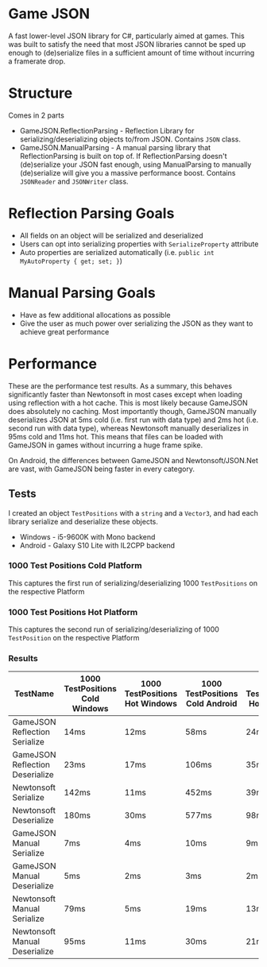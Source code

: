 # Game JSON
A fast lower-level JSON library for C#, particularly aimed at games. This was built to satisfy the need that most JSON libraries cannot be sped up enough to (de)serialize files in a sufficient amount of time without incurring a framerate drop. 

# Structure
Comes in 2 parts
* GameJSON.ReflectionParsing - Reflection Library for serializing/deserializing objects to/from JSON. Contains `JSON` class.
* GameJSON.ManualParsing - A manual parsing library that ReflectionParsing is built on top of. If ReflectionParsing doesn't (de)serialize your JSON fast enough, using ManualParsing to manually (de)serialize will give you a massive performance boost. Contains `JSONReader` and `JSONWriter` class.

# Reflection Parsing Goals
* All fields on an object will be serialized and deserialized 
* Users can opt into serializing properties with `SerializeProperty` attribute
* Auto properties are serialized automatically (i.e. `public int MyAutoProperty { get; set; }`)

# Manual Parsing Goals
* Have as few additional allocations as possible
* Give the user as much power over serializing the JSON as they want to achieve great performance

# Performance

These are the performance test results. As a summary, this behaves significantly faster than Newtonsoft in most cases except when loading using reflection with a hot cache. This is most likely because GameJSON does absolutely no caching. Most importantly though, GameJSON manually deserializes JSON at 5ms cold (i.e. first run with data type) and 2ms hot (i.e. second run with data type), whereas Newtonsoft manually deserializes in 95ms cold and 11ms hot. This means that files can be loaded with GameJSON in games without incurring a huge frame spike. 

On Android, the differences between GameJSON and Newtonsoft/JSON.Net are vast, with GameJSON being faster in every category.

## Tests
I created an object `TestPositions` with a `string` and a `Vector3`, and had each library serialize and deserialize these objects.
* Windows - i5-9600K with Mono backend
* Android - Galaxy S10 Lite with IL2CPP backend

### 1000 Test Positions Cold Platform
This captures the first run of serializing/deserializing 1000 `TestPositions` on the respective Platform

### 1000 Test Positions Hot Platform
This captures the second run of serializing/deserializing of 1000 `TestPosition` on the respective Platform

### Results
| TestName                               | 1000 TestPositions Cold Windows | 1000 TestPositions Hot Windows  | 1000 TestPositions Cold Android | 1000 TestPositions Hot Android |
| -------------------------------------- | ------------------------------- | ------------------------------- | ------------------------------- | ------------------------------ |
| GameJSON Reflection Serialize          | 14ms                            | 12ms                            | 58ms                            | 24ms                           |
| GameJSON Reflection Deserialize        | 23ms                            | 17ms                            | 106ms                           | 35ms                           |
| Newtonsoft Serialize                   | 142ms                           | 11ms                            | 452ms                           | 39ms                           |
| Newtonsoft Deserialize                 | 180ms                           | 30ms                            | 577ms                           | 98ms                           |
| GameJSON Manual Serialize              | 7ms                             | 4ms                             | 10ms                            | 9ms                            |
| GameJSON Manual Deserialize            | 5ms                             | 2ms                             | 3ms                             | 2ms                            |
| Newtonsoft Manual Serialize            | 79ms                            | 5ms                             | 19ms                            | 13ms                           |
| Newtonsoft Manual Deserialize          | 95ms                            | 11ms                            | 30ms                            | 21ms                           |
